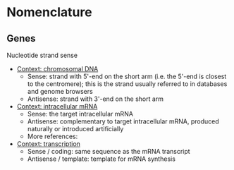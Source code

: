 # Nomenclature

## Genes

Nucleotide strand sense
- [Context: chromosomal DNA](https://www.ncbi.nlm.nih.gov/pubmed/21303550)
  - Sense: strand with 5'-end on the short arm (i.e. the 5'-end is closest to the centromere); this is the strand usually referred to in databases and genome browsers
  - Antisense: strand with 3'-end on the short arm
- [Context: intracellular mRNA](https://www.ncbi.nlm.nih.gov/probe/docs/glossary/#antisense_rna)
  - Sense: the target intracellular mRNA
  - Antisense: complementary to target intracellular mRNA, produced naturally or introduced artificially
  - More references: 
- [Context: transcription](https://www.ncbi.nlm.nih.gov/mesh/68016373)
  - Sense / coding: same sequence as the mRNA transcript
  - Antisense / template: template for mRNA synthesis